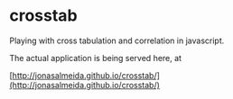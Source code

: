 crosstab
========

Playing with cross tabulation and correlation in javascript.

The actual application is being served here, at 

[http://jonasalmeida.github.io/crosstab/](http://jonasalmeida.github.io/crosstab/)


